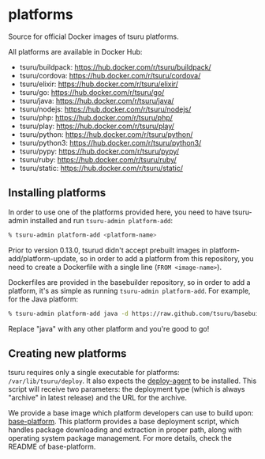 platforms
=========

Source for official Docker images of tsuru platforms.

All platforms are available in Docker Hub:

* tsuru/buildpack: https://hub.docker.com/r/tsuru/buildpack/
* tsuru/cordova: https://hub.docker.com/r/tsuru/cordova/
* tsuru/elixir: https://hub.docker.com/r/tsuru/elixir/
* tsuru/go: https://hub.docker.com/r/tsuru/go/
* tsuru/java: https://hub.docker.com/r/tsuru/java/
* tsuru/nodejs: https://hub.docker.com/r/tsuru/nodejs/
* tsuru/php: https://hub.docker.com/r/tsuru/php/
* tsuru/play: https://hub.docker.com/r/tsuru/play/
* tsuru/python: https://hub.docker.com/r/tsuru/python/
* tsuru/python3: https://hub.docker.com/r/tsuru/python3/
* tsuru/pypy: https://hub.docker.com/r/tsuru/pypy/
* tsuru/ruby: https://hub.docker.com/r/tsuru/ruby/
* tsuru/static: https://hub.docker.com/r/tsuru/static/

Installing platforms
--------------------

In order to use one of the platforms provided here, you need to have
tsuru-admin installed and run ``tsuru-admin platform-add``:

```bash
% tsuru-admin platform-add <platform-name>
```

Prior to version 0.13.0, tsurud didn't accept prebuilt images in
platform-add/platform-update, so in order to add a platform from this
repository, you need to create a Dockerfile with a single line (``FROM
<image-name>``).

Dockerfiles are provided in the basebuilder repository, so in order to add a
platform, it's as simple as running ``tsuru-admin platform-add``. For example,
for the Java platform:

```bash
% tsuru-admin platform-add java -d https://raw.github.com/tsuru/basebuilder/master/java/Dockerfile
```

Replace "java" with any other platform and you're good to go!

Creating new platforms
----------------------

tsuru requires only a single executable for platforms:
``/var/lib/tsuru/deploy``. It also expects the
[deploy-agent](http://github.com/tsuru/deploy-agent) to be installed. This
script will receive two parameters: the deployment type (which is always
"archive" in latest release) and the URL for the archive.

We provide a base image which platform developers can use to build upon:
[base-platform](https://github.com/tsuru/base-platform). This platform provides
a base deployment script, which handles package downloading and extraction in
proper path, along with operating system package management. For more details,
check the README of base-platform.
